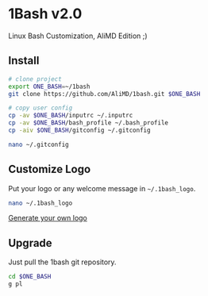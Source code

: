 # 1Bash v2.0

Linux Bash Customization, AliMD Edition ;)

## Install

```bash
# clone project
export ONE_BASH=~/1bash
git clone https://github.com/AliMD/1bash.git $ONE_BASH

# copy user config
cp -av $ONE_BASH/inputrc ~/.inputrc
cp -av $ONE_BASH/bash_profile ~/.bash_profile
cp -aiv $ONE_BASH/gitconfig ~/.gitconfig

nano ~/.gitconfig
```

## Customize Logo

Put your logo or any welcome message in `~/.1bash_logo`.

```bash
nano ~/.1bash_logo
```

[Generate your own logo](http://patorjk.com/software/taag)

## Upgrade

Just pull the 1bash git repository.

```bash
cd $ONE_BASH
g pl
```
